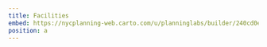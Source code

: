 ```yaml
---
title: Facilities
embed: https://nycplanning-web.carto.com/u/planninglabs/builder/240cd0ed-5ad8-484e-8c5e-643ef1cdd326/embed
position: a
---
```

